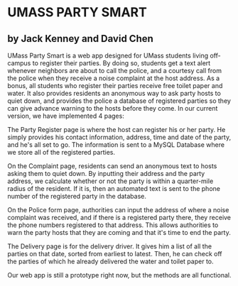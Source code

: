 UMASS PARTY SMART
====================================================
by Jack Kenney and David Chen
----------------------------------
UMass Party Smart is a web app designed for UMass students living off-campus to register their parties. By doing so, students get a text alert whenever neighbors are about to call the police, and a courtesy call from the police when they receive a noise complaint at the host address. As a bonus, all students who register their parties receive free toilet paper and water. It also provides residents an anonymous way to ask party hosts to quiet down, and provides the police a database of registered parties so they can give advance warning to the hosts before they come. In our current version, we have implemented 4 pages:

The Party Register page is where the host can register his or her party. He simply provides his contact information, address, time and date of the party, and he's all set to go. The information is sent to a MySQL Database where we store all of the registered parties.

On the Complaint page, residents can send an anonymous text to hosts asking them to quiet down. By inputting their address and the party address, we calculate whether or not the party is within a quarter-mile radius of the resident. If it is, then an automated text is sent to the phone number of the registered party in the database.

On the Police form page, authorities can input the address of where a noise complaint was received, and if there is a registered party there, they receive the phone numbers registered to that address. This allows authorities to warn the party hosts that they are coming and that it's time to end the party.

The Delivery page is for the delivery driver. It gives him a list of all the parties on that date, sorted from earliest to latest. Then, he can check off the parties of which he already delivered the water and toilet paper to.

Our web app is still a prototype right now, but the methods are all functional.
